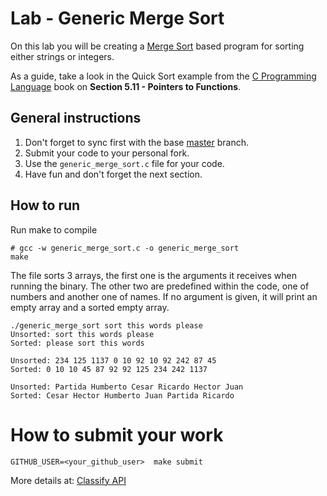 Lab - Generic Merge Sort
========================
On this lab you will be creating a [Merge Sort](https://en.wikipedia.org/wiki/Merge_sort) based program for sorting either strings or integers.

As a guide, take a look in the Quick Sort example from the [C Programming Language](https://www.amazon.com/Programming-Language-2nd-Brian-Kernighan/dp/0131103628) book
on **Section 5.11 - Pointers to Functions**.

General instructions
--------------------
1. Don't forget to sync first with the base [master](https://github.com/CodersSquad/ap-labs) branch.
2. Submit your code to your personal fork.
3. Use the  `generic_merge_sort.c` file for your code.
4. Have fun and don't forget the next section.

How to run
---

Run make to compile

```
# gcc -w generic_merge_sort.c -o generic_merge_sort
make
```

The file sorts 3 arrays, the first one is the arguments it receives when running the binary. The other two are predefined within the code, one of numbers and another one of names. If no argument is given, it will print an empty array and a sorted empty array. 

```
./generic_merge_sort sort this words please
Unsorted: sort this words please 
Sorted: please sort this words 

Unsorted: 234 125 1137 0 10 92 10 92 242 87 45 
Sorted: 0 10 10 45 87 92 92 125 234 242 1137 

Unsorted: Partida Humberto Cesar Ricardo Hector Juan 
Sorted: Cesar Hector Humberto Juan Partida Ricardo 
```


How to submit your work
=======================
```
GITHUB_USER=<your_github_user>  make submit
```
More details at: [Classify API](../../classify.md)